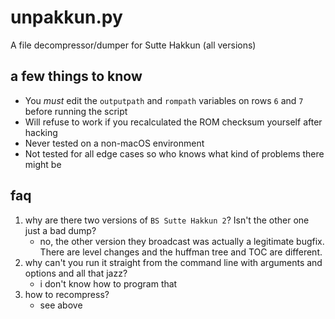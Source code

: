 # unpakkun.py
A file decompressor/dumper for Sutte Hakkun (all versions)

## a few things to know
* You _must_ edit the `outputpath` and `rompath` variables on rows `6` and  `7` before running the script
* Will refuse to work if you recalculated the ROM checksum yourself after hacking
* Never tested on a non-macOS environment
* Not tested for all edge cases so who knows what kind of problems there might be

## faq
1. why are there two versions of `BS Sutte Hakkun 2`? Isn't the other one just a bad dump?
   * no, the other version they broadcast was actually a legitimate bugfix. There are level changes and the huffman tree and TOC are different.
2. why can't you run it straight from the command line with arguments and options and all that jazz?
   * i don't know how to program that
3. how to recompress?
   * see above
